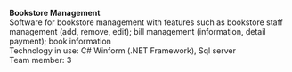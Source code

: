 <b>Bookstore Management</b> <br>
Software for bookstore management with features such as bookstore staff management (add, remove, edit); bill management (information, detail payment); book information
<br>
Technology in use: C# Winform (.NET Framework), Sql server
<br>
Team member: 3
